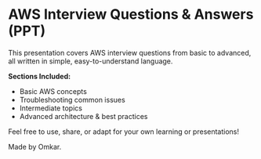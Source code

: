 # AWS Interview Questions & Answers (PPT)

This presentation covers AWS interview questions from basic to advanced, all written in simple, easy-to-understand language.

**Sections Included:**
- Basic AWS concepts
- Troubleshooting common issues
- Intermediate topics
- Advanced architecture & best practices

Feel free to use, share, or adapt for your own learning or presentations!

Made by Omkar.
